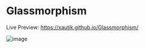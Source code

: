 # Glassmorphism
Live Preview: https://xautik.github.io/Glassmorphism/

![image](https://github.com/xautik/Glassmorphism/assets/106868727/83635c23-b0bb-4210-9e67-4831b7b5bd77)
